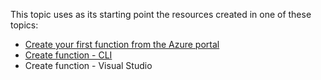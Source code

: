 This topic uses as its starting point the resources created in one of these topics:

+ [Create your first function from the Azure portal](../articles/azure-functions/functions-create-first-azure-function.md)
+ [Create function - CLI](functions-create-first-azure-function-azure-cli.md)
+ Create function - Visual Studio
